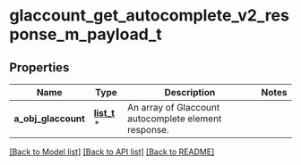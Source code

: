 # glaccount_get_autocomplete_v2_response_m_payload_t

## Properties
Name | Type | Description | Notes
------------ | ------------- | ------------- | -------------
**a_obj_glaccount** | [**list_t**](glaccount_autocomplete_element_response.md) \* | An array of Glaccount autocomplete element response. | 

[[Back to Model list]](../README.md#documentation-for-models) [[Back to API list]](../README.md#documentation-for-api-endpoints) [[Back to README]](../README.md)



